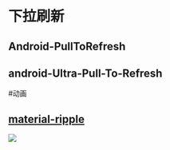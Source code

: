 # 下拉刷新
## Android-PullToRefresh 
## android-Ultra-Pull-To-Refresh
#动画
## [material-ripple](https://github.com/balysv/material-ripple)

![](https://camo.githubusercontent.com/a39897ad0553f7c3e75fc9663af89afbab8c49d2/68747470733a2f2f7261772e6769746875622e636f6d2f62616c7973762f6d6174657269616c2d726970706c652f6d61737465722f6172742f64656d6f2e676966)
